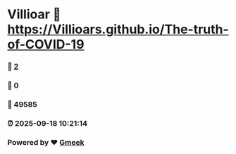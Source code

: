 # Villioar :link: https://Villioars.github.io/The-truth-of-COVID-19 
### :page_facing_up: [2](https://Villioars.github.io/The-truth-of-COVID-19/tag.html) 
### :speech_balloon: 0 
### :hibiscus: 49585 
### :alarm_clock: 2025-09-18 10:21:14 
### Powered by :heart: [Gmeek](https://github.com/Meekdai/Gmeek)

